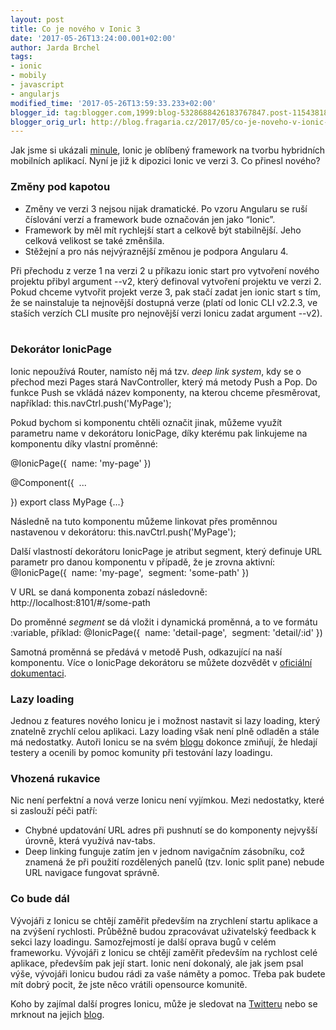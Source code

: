 ```yaml
---
layout: post
title: Co je nového v Ionic 3
date: '2017-05-26T13:24:00.001+02:00'
author: Jarda Brchel
tags:
- ionic
- mobily
- javascript
- angularjs
modified_time: '2017-05-26T13:59:33.233+02:00'
blogger_id: tag:blogger.com,1999:blog-5328688426183767847.post-1154381845397780530
blogger_orig_url: http://blog.fragaria.cz/2017/05/co-je-noveho-v-ionic-3_26.html
---
```


Jak jsme si ukázali
[minule](http://blog.fragaria.cz/2017/03/vytvorte-si-appku-v-angularu.html),
Ionic je oblíbený framework na tvorbu hybridních mobilních aplikací.
Nyní je již k dipozici Ionic ve verzi 3. Co přinesl nového?

### Změny pod kapotou

  - Změny ve verzi 3 nejsou nijak dramatické. Po vzoru Angularu se ruší
    číslování verzí a framework bude označován jen jako “Ionic”.
  - Framework by měl mít rychlejší start a celkově být stabilnější. Jeho
    celková velikost se také změnšila.
  - Stěžejní a pro nás nejvýraznější změnou je podpora Angularu 4.

Při přechodu z verze 1 na verzi 2 u příkazu ionic start pro vytvoření
nového projektu přibyl argument --v2, který definoval vytvoření projektu
ve verzi 2. Pokud chceme vytvořit projekt verze 3, pak stačí zadat jen
ionic start s tím, že se nainstaluje ta nejnovější dostupná verze (platí
od Ionic CLI v2.2.3, ve staších verzích CLI musíte pro nejnovější verzi
Ionicu zadat argument --v2).
 

### Dekorátor IonicPage

Ionic nepoužívá Router, namísto něj má tzv. *deep link system*, kdy se o
přechod mezi Pages stará NavController, který má metody Push a Pop.
Do funkce Push se vkládá název komponenty, na kterou chceme přesměrovat,
například:
this.navCtrl.push('MyPage');

Pokud bychom si komponentu chtěli označit jinak, můžeme využít parametru
name v dekorátoru IonicPage, díky kterému pak linkujeme na komponentu
díky vlastní proměnné: 

@IonicPage({
 name: 'my-page'
})

@Component({
 ...

})
export class MyPage {...}

Následně na tuto komponentu můžeme linkovat přes proměnnou nastavenou v
dekorátoru:
this.navCtrl.push('MyPage');

Další vlastností dekorátoru IonicPage je atribut segment, který definuje
URL parametr pro danou komponentu v případě, že je zrovna aktivní:
@IonicPage({
 name: 'my-page',
 segment: 'some-path'
})

V URL se daná komponenta zobazí následovně:
http://localhost:8101/\#/some-path

Do proměnné *segment* se dá vložit i dynamická proměnná, a to ve formátu
:variable, příklad:
@IonicPage({
 name: 'detail-page',
 segment: 'detail/:id'
})

Samotná proměnná se předává v metodě Push, odkazující na naší
komponentu.
Více o IonicPage dekorátoru se můžete dozvědět v [oficiální
dokumentaci](http://ionicframework.com/docs/api/navigation/IonicPage/).

### Lazy loading

Jednou z features nového Ionicu je i možnost nastavit si lazy loading,
který znatelně zrychlí celou aplikaci. Lazy loading však není plně
odladěn a stále má nedostatky. Autoři Ionicu se na svém
[blogu](https://blog.ionic.io/ionic-3-0-has-arrived/) dokonce zmiňují,
že hledají testery a ocenili by pomoc komunity při testování lazy
loadingu.

### Vhozená rukavice

Nic není perfektní a nová verze Ionicu není vyjímkou. Mezi nedostatky,
které si zaslouží péči patří:

  - Chybné updatování URL adres při pushnutí se do komponenty nejvyšší
    úrovně, která využívá nav-tabs.
  - Deep linking funguje zatím jen v jednom navigačním zásobníku, což
    znamená že při použití rozdělených panelů (tzv. Ionic split pane)
    nebude URL navigace fungovat správně.

### Co bude dál

Vývojáři z Ionicu se chtějí zaměřit především na zrychlení startu
aplikace a na zvýšení rychlosti. Průběžně budou zpracovávat uživatelský
feedback k sekci lazy loadingu. Samozřejmostí je další oprava bugů v
celém frameworku.
Vývojáři z Ionicu se chtějí zaměřit především na rychlost celé aplikace,
především pak její start. Ionic není dokonalý, ale jak jsem psal výše,
vývojáři Ionicu budou rádi za vaše náměty a pomoc. Třeba pak budete mít
dobrý pocit, že jste něco vrátili opensource komunitě.

Koho by zajímal další progres Ionicu, může je sledovat na
[Twitteru](https://twitter.com/ionicframework) nebo se mrknout na jejich
[blog](https://blog.ionic.io/).
